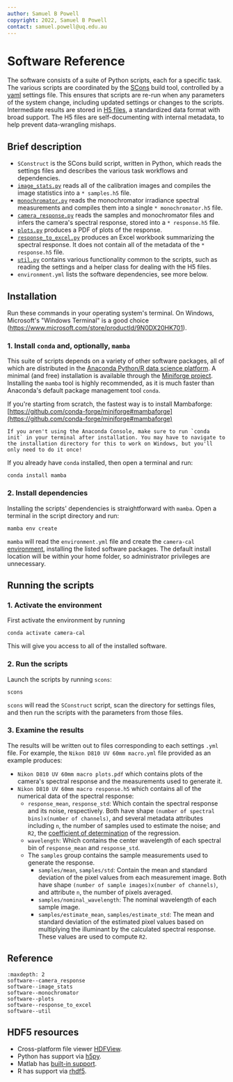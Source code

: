 ```yaml
---
author: Samuel B Powell
copyright: 2022, Samuel B Powell
contact: samuel.powell@uq.edu.au
---
```

# Software Reference

The software consists of a suite of Python scripts, each for a specific task.
The various scripts are coordinated by the [SCons](https://scons.org) build tool,
controlled by a [yaml](https://yaml.org) settings file.
This ensures that scripts are re-run when any parameters of the system change, including updated settings or changes to the scripts.
Intermediate results are stored in [H5 files](https://www.hdfgroup.org/solutions/hdf5/), a standardized data format with broad support.
The H5 files are self-documenting with internal metadata, to help prevent data-wrangling mishaps.

## Brief description

  - `SConstruct` is the SCons build script, written in Python, which reads the settings files and describes the various task workflows and dependencies.
  - [`image_stats.py`](software--image_stats) reads all of the calibration images and compiles the image statistics into a `* samples.h5` file.
  - [`monochromator.py`](software--monochromator) reads the monochromator irradiance spectral measurements and compiles them into a single `* monochromator.h5` file.
  - [`camera_response.py`](software--camera_response) reads the samples and monochromator files and infers the camera's spectral response, stored into a `* response.h5` file.
  - [`plots.py`](software--plots) produces a PDF of plots of the response.
  - [`response_to_excel.py`](software--response_to_excel) produces an Excel workbook summarizing the spectral response. It does not contain all of the metadata of the `* response.h5` file.
  - [`util.py`](software--util) contains various functionality common to the scripts, such as reading the settings and a helper class for dealing with the H5 files.
  - `environment.yml` lists the software dependencies, see more below.

## Installation

Run these commands in your operating system's terminal. On Windows, Microsoft's "Windows Terminal" is a good choice (https://www.microsoft.com/store/productId/9N0DX20HK701).

### 1. Install `conda` and, optionally, `mamba`
This suite of scripts depends on a variety of other software packages, all of which are distributed in the [Anaconda Python/R data science platform](https://anaconda.com).
A minimal (and free) installation is available through the [Miniforge project](https://github.com/conda-forge/miniforge).
Installing the `mamba` tool is highly recommended, as it is much faster than Anaconda's default package management tool `conda`.

If you're starting from scratch, the fastest way is to install Mambaforge: [https://github.com/conda-forge/miniforge#mambaforge](https://github.com/conda-forge/miniforge#mambaforge)

```{note}
If you aren't using the Anaconda Console, make sure to run `conda init` in your terminal after installation. You may have to navigate to the installation directory for this to work on Windows, but you'll only need to do it once!
```

If you already have `conda` installed, then open a terminal and run:

```
conda install mamba
```

### 2. Install dependencies
Installing the scripts' dependencies is straightforward with `mamba`.
Open a terminal in the script directory and run:

```
mamba env create
```

`mamba` will read the `environment.yml` file and create the `camera-cal` [environment](https://conda.io/projects/conda/en/latest/user-guide/tasks/manage-environments.html), installing the listed software packages.
The default install location will be within your home folder, so administrator privileges are unnecessary.

## Running the scripts

### 1. Activate the environment
First activate the environment by running

```
conda activate camera-cal
```

This will give you access to all of the installed software.

### 2. Run the scripts
Launch the scripts by running `scons`:

```
scons
```

`scons` will read the `SConstruct` script, scan the directory for settings files, and then run the scripts with the parameters from those files.

### 3. Examine the results
The results will be written out to files corresponding to each settings `.yml` file.
For example, the `Nikon D810 UV 60mm macro.yml` file provided as an example produces:
  - `Nikon D810 UV 60mm macro plots.pdf` which contains plots of the camera's spectral response and the measurements used to generate it.
  - `Nikon D810 UV 60mm macro response.h5` which contains all of the numerical data of the spectral response:
    - `response_mean`, `response_std`: Which contain the spectral response and its noise, respectively. Both have shape `(number of spectral bins)x(number of channels)`, and several metadata attributes including `n`, the number of samples used to estimate the noise; and `R2`, the [coefficient of determination](https://en.wikipedia.org/wiki/Coefficient_of_determination) of the regression.
    - `wavelength`: Which contains the center wavelength of each spectral bin of `response_mean` and `response_std`.
    - The `samples` group contains the sample measurements used to generate the response.
      - `samples/mean`, `samples/std`: Contain the mean and standard deviation of the pixel values from each measurement image. Both have shape `(number of sample images)x(number of channels)`, and attribute `n`, the number of pixels averaged.
      - `samples/nominal_wavelength`: The nominal wavelength of each sample image.
      - `samples/estimate_mean`, `samples/estimate_std`: The mean and standard deviation of the estimated pixel values based on multiplying the illuminant by the calculated spectral response. These values are used to compute `R2`.


## Reference

```{toctree}
:maxdepth: 2
software--camera_response
software--image_stats
software--monochromator
software--plots
software--response_to_excel
software--util
```

## HDF5 resources
 - Cross-platform file viewer [HDFView](https://www.hdfgroup.org/downloads/hdfview/).
 - Python has support via [h5py](https://www.h5py.org/).
 - Matlab has [built-in support](https://www.mathworks.com/help/matlab/hdf5-files.html).
 - R has support via [rhdf5](https://bioconductor.org/packages/release/bioc/html/rhdf5.html).
